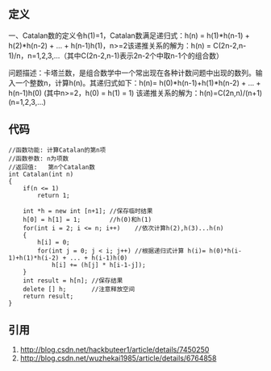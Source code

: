 
## 定义

一、Catalan数的定义令h(1)=1，Catalan数满足递归式：h(n) = h(1)*h(n-1) + h(2)*h(n-2) + ... + h(n-1)h(1)，n>=2该递推关系的解为：h(n) = C(2n-2,n-1)/n，n=1,2,3,...（其中C(2n-2,n-1)表示2n-2个中取n-1个的组合数）


问题描述：卡塔兰数，是组合数学中一个常出现在各种计数问题中出现的数列。输入一个整数n，计算h(n)。其递归式如下：h(n)= h(0)*h(n-1)+h(1)*h(n-2) + ... + h(n-1)h(0) (其中n>=2，h(0) = h(1) = 1)    该递推关系的解为：h(n)=C(2n,n)/(n+1) (n=1,2,3,...)


## 代码

```
//函数功能: 计算Catalan的第n项  
//函数参数: n为项数  
//返回值:   第n个Catalan数  
int Catalan(int n)  
{  
    if(n <= 1)  
        return 1;  
  
    int *h = new int [n+1]; //保存临时结果  
    h[0] = h[1] = 1;        //h(0)和h(1)  
    for(int i = 2; i <= n; i++)    //依次计算h(2),h(3)...h(n)  
    {  
        h[i] = 0;  
        for(int j = 0; j < i; j++) //根据递归式计算 h(i)= h(0)*h(i-1)+h(1)*h(i-2) + ... + h(i-1)h(0)  
            h[i] += (h[j] * h[i-1-j]);  
    }  
    int result = h[n]; //保存结果  
    delete [] h;       //注意释放空间  
    return result;  
} 
```

## 引用

 1. http://blog.csdn.net/hackbuteer1/article/details/7450250
 2. http://blog.csdn.net/wuzhekai1985/article/details/6764858
